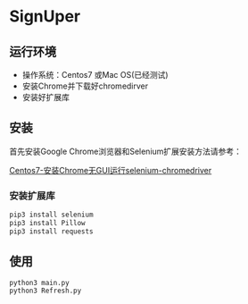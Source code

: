 # SignUper
## 运行环境

- 操作系统：Centos7 或Mac OS(已经测试)
- 安装Chrome并下载好chromedirver
- 安装好扩展库
## 安装
首先安装Google Chrome浏览器和Selenium扩展安装方法请参考：

[Centos7-安装Chrome无GUI运行selenium-chromedriver](https://pgw1315.github.io/2021/11/03/Centos7-安装Chrome无GUI运行selenium-chromedriver/)
### 安装扩展库
```bash 
pip3 install selenium
pip3 install Pillow
pip3 install requests
```
## 使用

```bash 
python3 main.py
python3 Refresh.py
```